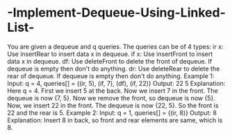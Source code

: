# -Implement-Dequeue-Using-Linked-List-
You are given a dequeue and q queries. The queries can be of 4 types:      ir x: Use insertRear to insert data x in dequeue.     if x: Use insertFront to insert data x in dequeue.     df: Use deleteFront to delete the front of dequeue. If dequeue is empty then don't do anything.     dr: Use deleteRear to delete the rear of dequeue. If dequeue is empty then don't do anything.  Example 1:  Input: q = 4, queries[] = {(ir, 5),      (if, 7), (df), (if, 22)} Output: 22         5 Explanation: Here q = 4. First we insert 5  at the back. Now we insert 7 in the front.  The dequeue is now {7, 5}. Now we remove  the front, so dequeue is now {5}. Now, we  insert 22 in the front. The dequeue is now {22, 5}. So the front is 22 and the rear  is 5.  Example 2:  Input: q = 1, queries[] = {(ir, 8)}  Output: 8 Explanation: Insert 8 in back, so front  and rear elements are same, which is 8.
